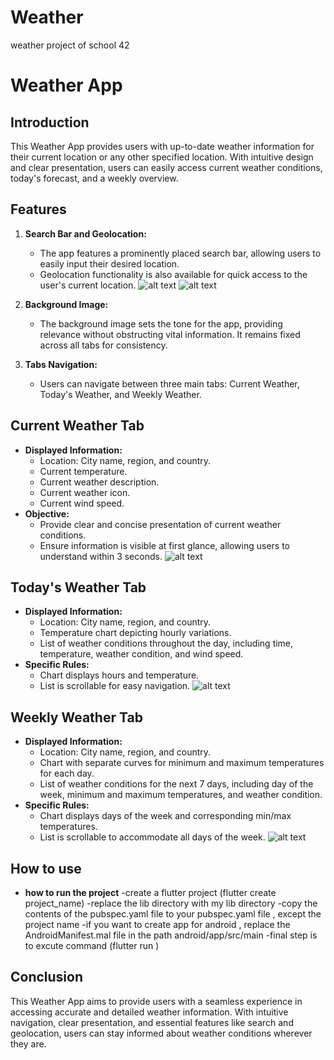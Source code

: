 # Weather
weather project of school 42
# Weather App

## Introduction
This Weather App provides users with up-to-date weather information for their current location or any other specified location. With intuitive design and clear presentation, users can easily access current weather conditions, today's forecast, and a weekly overview.

## Features
1. **Search Bar and Geolocation:**
   - The app features a prominently placed search bar, allowing users to easily input their desired location.
   - Geolocation functionality is also available for quick access to the user's current location.
![alt text](https://github.com/abduvahab/Weather/blob/main/Images/searchbar.png?raw=true)
![alt text](https://github.com/abduvahab/Weather/blob/main/Images/exceptions.png?raw=true)
2. **Background Image:**
   - The background image sets the tone for the app, providing relevance without obstructing vital information. It remains fixed across all tabs for consistency.

3. **Tabs Navigation:**
   - Users can navigate between three main tabs: Current Weather, Today's Weather, and Weekly Weather.

## Current Weather Tab 
- **Displayed Information:**
  - Location: City name, region, and country.
  - Current temperature.
  - Current weather description.
  - Current weather icon.
  - Current wind speed.
- **Objective:**
  - Provide clear and concise presentation of current weather conditions.
  - Ensure information is visible at first glance, allowing users to understand within 3 seconds.
![alt text](https://github.com/abduvahab/Weather/blob/main/Images/current.png?raw=true)
## Today's Weather Tab 
- **Displayed Information:**
  - Location: City name, region, and country.
  - Temperature chart depicting hourly variations.
  - List of weather conditions throughout the day, including time, temperature, weather condition, and wind speed.
- **Specific Rules:**
  - Chart displays hours and temperature.
  - List is scrollable for easy navigation.
![alt text](https://github.com/abduvahab/Weather/blob/main/Images/current.png?raw=true)
## Weekly Weather Tab 
- **Displayed Information:**
  - Location: City name, region, and country.
  - Chart with separate curves for minimum and maximum temperatures for each day.
  - List of weather conditions for the next 7 days, including day of the week, minimum and maximum temperatures, and weather condition.
- **Specific Rules:**
  - Chart displays days of the week and corresponding min/max temperatures.
  - List is scrollable to accommodate all days of the week.
![alt text](https://github.com/abduvahab/Weather/blob/main/Images/week.png?raw=true)

## How to use
   - **how to run the project**
      -create a flutter project (flutter create project_name)
      -replace the lib directory with my lib directory
      -copy the contents of the pubspec.yaml file to your pubspec.yaml file , except the project name 
      -if you want to create app for android , replace the AndroidManifest.mal file in the path android/app/src/main
      -final step is to excute command (flutter run )
## Conclusion
This Weather App aims to provide users with a seamless experience in accessing accurate and detailed weather information. With intuitive navigation, clear presentation, and essential features like search and geolocation, users can stay informed about weather conditions wherever they are.
